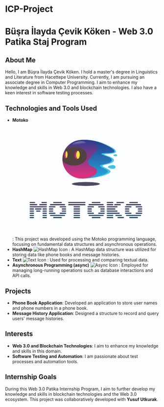 # ICP-Project

# Büşra İlayda Çevik Köken - Web 3.0 Patika Staj Program

## About Me

Hello, I am Büşra İlayda Çevik Köken. I hold a master's degree in Linguistics and Literature from Hacettepe University. Currently, I am pursuing an associate degree in Computer Programming. I aim to enhance my knowledge and skills in Web 3.0 and blockchain technologies. I also have a keen interest in software testing processes.

## Technologies and Tools Used

- **Motoko** ![Motoko Icon](https://github.com/Bilaydacevik/pic/blob/main/5ab53a3b0fb2c1d9de26918ca2f6c7f0063576fc.jpeg?raw=true) : This project was developed using the Motoko programming language, focusing on fundamental data structures and asynchronous operations.
- **HashMap** ![HashMap Icon](https://img.icons8.com/ios/24/000000/hash-map.png) : A HashMap data structure was utilized for storing data like phone books and message histories.
- **Text** ![Text Icon](https://img.icons8.com/ios/24/000000/text-file.png) : Used for processing and comparing textual data.
- **Asynchronous Programming (async)** ![Async Icon](https://img.icons8.com/ios/24/000000/async.png) : Employed for managing long-running operations such as database interactions and API calls.

## Projects

- **Phone Book Application**: Developed an application to store user names and phone numbers in a phone book.
- **Message History Application**: Designed a structure to record and query users' message histories.

## Interests

- **Web 3.0 and Blockchain Technologies**: I aim to enhance my knowledge and skills in this domain.
- **Software Testing and Automation**: I am passionate about test processes and automation tools.

## Internship Goals

During this Web 3.0 Patika Internship Program, I aim to further develop my knowledge and skills in blockchain technologies and the Web 3.0 ecosystem. This project was collaboratively developed with **Yusuf Utkurak**.



